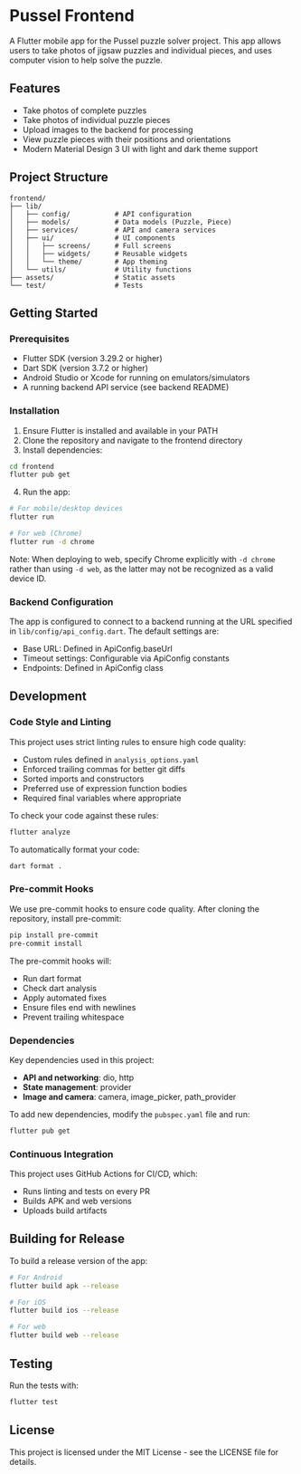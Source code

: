 # Pussel Frontend

A Flutter mobile app for the Pussel puzzle solver project. This app allows users to take photos of jigsaw puzzles and individual pieces, and uses computer vision to help solve the puzzle.

## Features

- Take photos of complete puzzles
- Take photos of individual puzzle pieces
- Upload images to the backend for processing
- View puzzle pieces with their positions and orientations
- Modern Material Design 3 UI with light and dark theme support

## Project Structure

```
frontend/
├── lib/
│   ├── config/           # API configuration
│   ├── models/           # Data models (Puzzle, Piece)
│   ├── services/         # API and camera services
│   ├── ui/               # UI components
│   │   ├── screens/      # Full screens
│   │   ├── widgets/      # Reusable widgets
│   │   └── theme/        # App theming
│   └── utils/            # Utility functions
├── assets/               # Static assets
└── test/                 # Tests
```

## Getting Started

### Prerequisites

- Flutter SDK (version 3.29.2 or higher)
- Dart SDK (version 3.7.2 or higher)
- Android Studio or Xcode for running on emulators/simulators
- A running backend API service (see backend README)

### Installation

1. Ensure Flutter is installed and available in your PATH
2. Clone the repository and navigate to the frontend directory
3. Install dependencies:

```bash
cd frontend
flutter pub get
```

4. Run the app:

```bash
# For mobile/desktop devices
flutter run

# For web (Chrome)
flutter run -d chrome
```

Note: When deploying to web, specify Chrome explicitly with `-d chrome` rather than using `-d web`, as the latter may not be recognized as a valid device ID.

### Backend Configuration

The app is configured to connect to a backend running at the URL specified in `lib/config/api_config.dart`. The default settings are:
- Base URL: Defined in ApiConfig.baseUrl
- Timeout settings: Configurable via ApiConfig constants
- Endpoints: Defined in ApiConfig class

## Development

### Code Style and Linting

This project uses strict linting rules to ensure high code quality:

- Custom rules defined in `analysis_options.yaml`
- Enforced trailing commas for better git diffs
- Sorted imports and constructors
- Preferred use of expression function bodies
- Required final variables where appropriate

To check your code against these rules:

```bash
flutter analyze
```

To automatically format your code:

```bash
dart format .
```

### Pre-commit Hooks

We use pre-commit hooks to ensure code quality. After cloning the repository, install pre-commit:

```bash
pip install pre-commit
pre-commit install
```

The pre-commit hooks will:
- Run dart format
- Check dart analysis
- Apply automated fixes
- Ensure files end with newlines
- Prevent trailing whitespace

### Dependencies

Key dependencies used in this project:

- **API and networking**: dio, http
- **State management**: provider
- **Image and camera**: camera, image_picker, path_provider

To add new dependencies, modify the `pubspec.yaml` file and run:

```bash
flutter pub get
```

### Continuous Integration

This project uses GitHub Actions for CI/CD, which:
- Runs linting and tests on every PR
- Builds APK and web versions
- Uploads build artifacts

## Building for Release

To build a release version of the app:

```bash
# For Android
flutter build apk --release

# For iOS
flutter build ios --release

# For web
flutter build web --release
```

## Testing

Run the tests with:

```bash
flutter test
```

## License

This project is licensed under the MIT License - see the LICENSE file for details.
